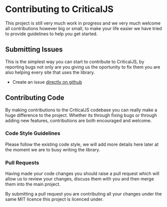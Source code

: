 # Contributing to CriticalJS

This project is still very much work in progress and we very much welcome all contributions however big or small, 
to make your life easier we have tried to provide guidelines to help you get started.

## Submitting Issues

This is the simplest way you can start to contribute to CriticalJS, by reporting bugs not only are you giving us
the oportunity to fix them you are also helping every site that uses the library. 

* Create an issue [directly on github](https://github.com/jonathan-fielding/criticaljs/issues/new)

## Contributing Code

By making contributions to the CriticalJS codebase you can really make a huge difference to the project. Whether its
through fixing bugs or through adding new features, contributions are both encouraged and welcome.

### Code Style Guidelines

Please follow the existing code style, we will add more details here later at the moment we are to busy writing the library.

### Pull Requests

Having made your code changes you should raise a pull request which will allow us to review your changes, discuss them with
you and then merge them into the main project.

By submitting a pull request you are contributing all your changes under the same MIT licence this project is licenced 
under.